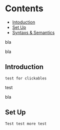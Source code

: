 # Contents
 - [Intoduction](#intro)
 - [Set Up](#set)
 - [Syntaxs & Semantics](#synSem)










bla 




bla 




## Introduction 
	test for clickables 


















test 






















bla 








## Set Up 
	Test test more test 
